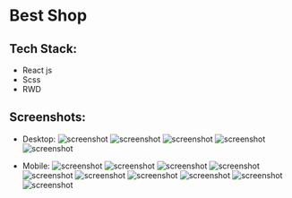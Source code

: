 # Best Shop

## Tech Stack:
- React js
- Scss
- RWD

## Screenshots:
- Desktop: 
![screenshot](./src/assets/readme/Screenshot_1.png)
![screenshot](./src/assets/readme/Screenshot_2.png)
![screenshot](./src/assets/readme/Screenshot_3.png)
![screenshot](./src/assets/readme/Screenshot_4.png)
![screenshot](./src/assets/readme/Screenshot_5.png)

- Mobile:
![screenshot](./src/assets/readme/mobile1.png)
![screenshot](./src/assets/readme/mobile2.png)
![screenshot](./src/assets/readme/mobile3.png)
![screenshot](./src/assets/readme/mobile4.png)
![screenshot](./src/assets/readme/mobile5.png)
![screenshot](./src/assets/readme/mobile6.png)
![screenshot](./src/assets/readme/mobile7.png)
![screenshot](./src/assets/readme/mobile8.png)
![screenshot](./src/assets/readme/mobile9.png)
![screenshot](./src/assets/readme/mobile10.png)